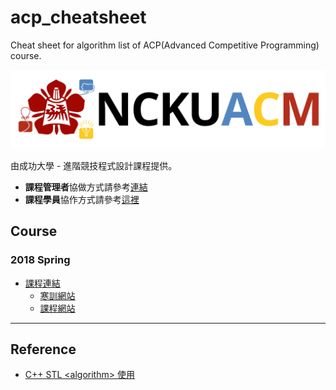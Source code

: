 # acp_cheatsheet
Cheat sheet for algorithm list of ACP(Advanced Competitive Programming) course.

![](./res/nckuacm_banner.png)

由成功大學 - 進階競技程式設計課程提供。

* **課程管理者**協做方式請參考[連結](HOW_TO_USE.md)
* **課程學員**協作方式請參考[這裡](CONTRIBUTING.md)

## Course

### 2018 Spring

* [課程連結](2018_Spring/)
    * [寒訓網站](https://toolbuddy.github.io/acp_cheatsheet/2018_spring/index.html)
    * [課程網站](https://toolbuddy.github.io/acp_cheatsheet/2018_spring/course.html)

---

## Reference

* [C++ STL \<algorithm\> 使用](http://www.cplusplus.com/reference/algorithm/)
